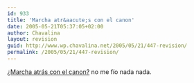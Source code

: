 ```yaml
---
id: 933
title: 'Marcha atr&aacute;s con el canon'
date: 2005-05-21T05:37:05+02:00
author: Chavalina
layout: revision
guid: http://www.wp.chavalina.net/2005/05/21/447-revision/
permalink: /2005/05/21/447-revision/
---
```

<a href="http://www.elotrolado.net/vernoticia.php?s=&#038;idnoticia=9010" target="_blank">&iquest;Marcha atr&aacute;s con el canon?</a> no me f&iacute;o nada nada.